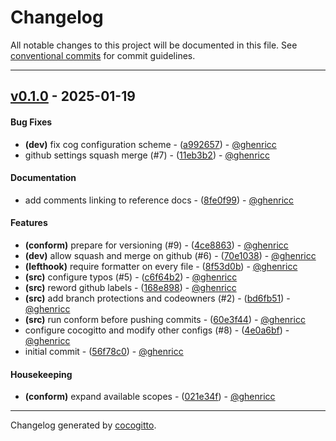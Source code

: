 # Changelog
All notable changes to this project will be documented in this file. See [conventional commits](https://www.conventionalcommits.org/) for commit guidelines.

- - -
## [v0.1.0](https://github.com/ghenricc/dev-configs/compare/56f78c0a4cc9853738b69b789395c9c783d38bde..v0.1.0) - 2025-01-19
#### Bug Fixes
- **(dev)** fix cog configuration scheme - ([a992657](https://github.com/ghenricc/dev-configs/commit/a9926575e975cef2b468a258228b47785d3f05bd)) - [@ghenricc](https://github.com/ghenricc)
- github settings squash merge (#7) - ([11eb3b2](https://github.com/ghenricc/dev-configs/commit/11eb3b2872af4681d101ce0c2ef86a8066840415)) - [@ghenricc](https://github.com/ghenricc)
#### Documentation
- add comments linking to reference docs - ([8fe0f99](https://github.com/ghenricc/dev-configs/commit/8fe0f99e91483a1ea43aa5502309252ac68fbc9a)) - [@ghenricc](https://github.com/ghenricc)
#### Features
- **(conform)** prepare for versioning (#9) - ([4ce8863](https://github.com/ghenricc/dev-configs/commit/4ce8863380b7997da09345f194bcefe528692612)) - [@ghenricc](https://github.com/ghenricc)
- **(dev)** allow squash and merge on github (#6) - ([70e1038](https://github.com/ghenricc/dev-configs/commit/70e1038f041839c5722191d044673ba2d592de84)) - [@ghenricc](https://github.com/ghenricc)
- **(lefthook)** require formatter on every file - ([8f53d0b](https://github.com/ghenricc/dev-configs/commit/8f53d0ba5fe663aa223c6bd9dd8b963caec02ea4)) - [@ghenricc](https://github.com/ghenricc)
- **(src)** configure typos (#5) - ([c6f64b2](https://github.com/ghenricc/dev-configs/commit/c6f64b26e905d2b3e9ba5ea5db69670f7df21f08)) - [@ghenricc](https://github.com/ghenricc)
- **(src)** reword github labels - ([168e898](https://github.com/ghenricc/dev-configs/commit/168e898617c532df7b6a168b50f9dc5f5b61bb3c)) - [@ghenricc](https://github.com/ghenricc)
- **(src)** add branch protections and codeowners (#2) - ([bd6fb51](https://github.com/ghenricc/dev-configs/commit/bd6fb51172253b1ab4d4f9b3e0f3b9f27838e5a8)) - [@ghenricc](https://github.com/ghenricc)
- **(src)** run conform before pushing commits - ([60e3f44](https://github.com/ghenricc/dev-configs/commit/60e3f44b4c58a52f6c667ccbc15b008235fb19d3)) - [@ghenricc](https://github.com/ghenricc)
- configure cocogitto and modify other configs (#8) - ([4e0a6bf](https://github.com/ghenricc/dev-configs/commit/4e0a6bfd26dbb01b7825f6ae3e5a232aa7620779)) - [@ghenricc](https://github.com/ghenricc)
- initial commit - ([56f78c0](https://github.com/ghenricc/dev-configs/commit/56f78c0a4cc9853738b69b789395c9c783d38bde)) - [@ghenricc](https://github.com/ghenricc)
#### Housekeeping
- **(conform)** expand available scopes - ([021e34f](https://github.com/ghenricc/dev-configs/commit/021e34fdc60a31356707cc44882e982a8d2f7e6e)) - [@ghenricc](https://github.com/ghenricc)

- - -

Changelog generated by [cocogitto](https://github.com/cocogitto/cocogitto).